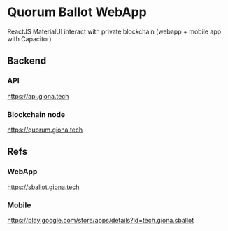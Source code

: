# Quorum Ballot WebApp

ReactJS MaterialUI interact with private blockchain (webapp + mobile app with Capacitor)

## Backend

### API

https://api.giona.tech

### Blockchain node

https://quorum.giona.tech

## Refs

### WebApp
https://sballot.giona.tech

### Mobile
https://play.google.com/store/apps/details?id=tech.giona.sballot
